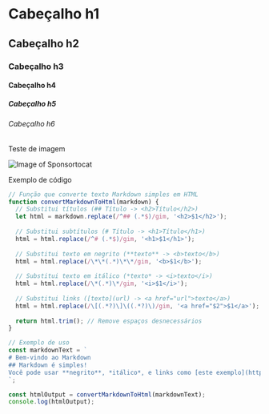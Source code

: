 # Cabeçalho h1

## Cabeçalho h2

### Cabeçalho h3

#### Cabeçalho h4

##### Cabeçalho h5

###### Cabeçalho h6

Teste de imagem

![Image of Sponsortocat](https://octodex.github.com/images/sponsortocat.png)

Exemplo de código

```javascript
// Função que converte texto Markdown simples em HTML
function convertMarkdownToHtml(markdown) {
  // Substitui títulos (## Título -> <h2>Título</h2>)
  let html = markdown.replace(/^## (.*$)/gim, '<h2>$1</h2>');
  
  // Substitui subtítulos (# Título -> <h1>Título</h1>)
  html = html.replace(/^# (.*$)/gim, '<h1>$1</h1>');
  
  // Substitui texto em negrito (**texto** -> <b>texto</b>)
  html = html.replace(/\*\*(.*)\*\*/gim, '<b>$1</b>');
  
  // Substitui texto em itálico (*texto* -> <i>texto</i>)
  html = html.replace(/\*(.*)\*/gim, '<i>$1</i>');
  
  // Substitui links ([texto](url) -> <a href="url">texto</a>)
  html = html.replace(/\[(.*?)\]\((.*?)\)/gim, '<a href="$2">$1</a>');
  
  return html.trim(); // Remove espaços desnecessários
}

// Exemplo de uso
const markdownText = `
# Bem-vindo ao Markdown
## Markdown é simples!
Você pode usar **negrito**, *itálico*, e links como [este exemplo](https://github.com).
`;

const htmlOutput = convertMarkdownToHtml(markdownText);
console.log(htmlOutput);
```
